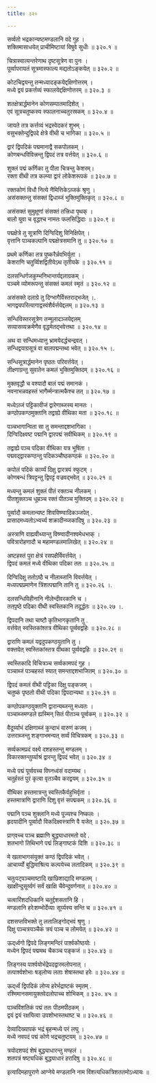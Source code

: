 ```yaml
---
title: ३२०

---
```

सर्व्वतो भद्रकान्यष्टमण्डलानि वदे गुह ।  
शक्तिमासाधयेत् प्राचीमिष्टायां विषुवे सुधीः ॥ ३२०.१ ॥  
  
चित्रास्वात्यन्तरेणाथ दृष्टसूत्रेण वा पुनः ।  
पूर्व्वापरायतं सूत्रमास्फाल्य मद्यतोऽङ्कयेत् ॥ ३२०.२ ॥  
  
कोटचिद्वयन्तु तन्मध्यादङ्‌कयेद्दक्षिणोत्तरम् ।  
मध्ये द्वयं प्रकर्त्तव्यं स्फालयेद्दक्षिणोत्तरम् ॥ ३२०.३ ॥  
  
शतक्षेत्रार्द्धमानेन कोणसम्पातमादिशेत् ।  
एवं सूत्रचतुष्कस्य स्फालनाच्चतुरस्रकम् ॥ ३२०.४ ॥  
  
जायते तत्र कर्त्तव्यं भद्रस्वेदकरं शुभम् ।  
वसुभक्तेन्दुद्विपदे क्षेत्रे वीथी च भागिका ॥ ३२०.५ ॥  
  
द्वारं द्विपदिकं पद्ममानाद्वै सकपोलकम् ।  
कोणबन्धविवित्त्रन्तु द्विपदं तत्र वर्त्तयेत् ॥ ३२०.६ ॥  
  
शुक्लं पद्मं कर्णिका तु पीता चित्रन्तु केशरम्।  
रक्ता वीथी तत्र कल्प्या द्वारं लोकेशरूपकं ॥ ३२०.७ ॥  
  
रक्तकोणं विधौ नित्ये नैमित्तिकेऽव्जकं श्रृणु ।  
असंसक्तन्तु संसक्तं द्विधाव्जं भुक्तिमुक्तिकृत् ॥ ३२०.८ ॥  
  
असंसक्तं सुमुक्षूणां संसक्तं तत्त्रिधा पृथक् ।  
बालो युवा च वृद्धश्च नामतः फलसिद्धिदाः ॥ ३२०.९ ॥  
  
पद्मक्षेत्रे तु सूत्राणि दिग्विदिशु विनिक्षिपेत् ।  
वृत्तानि पञ्चकल्पानि पद्मक्षेत्रसमानि तु ॥ ३२०.१० ॥  
  
प्रथमे कर्णिका तत्र पुष्करैर्न्नवभिर्युता ।  
केशराणि चतुर्व्विशद्वितीयेऽथ तृतीयके ॥ ३२०.११ ॥  
  
दलसन्धिर्गजकुम्भनिभान्तर्यद्दलाग्रकम् ।  
पञ्चमे व्योमरूपन्तु संसक्तं कमलं स्मृतं ॥ ३२०.१२ ॥  
  
असंसक्ते दलाग्रे तु दिग्भागैर्विस्तराद्भजेत् ।.  
भागद्वयपरित्यागाद्वस्वंशैर्वर्त्तयेद्दलम् ॥ ३२०.१३ ॥  
  
सन्धिविस्तरसूत्रेण तन्मूलादञ्जयेद्दलम्  
सव्यासव्यक्रमेणैव वृद्धमेतद्भवेत्तथा ॥ ३२०.१४ ॥  
  
अथ वा सन्धिमध्यात्तु भ्रामयेदर्द्धचन्द्रवत् ।  
सन्धिद्वयाग्रसूत्रं वा बालपद्मन्तथा भवेत् ॥ ३२०.१५ ।.  
  
सन्धिसूत्रार्द्धमानेन पृष्ठतः परिवर्त्तयेत् ।  
तीक्ष्णाग्रन्तु सुवातेन कमलं भुक्तिमुक्तिदम् ॥ ३२०.१६ ॥  
  
मुक्तवृद्धौ च वश्यादौ बालं पद्मं समानकं ।  
नवनाभन्नवहस्तं भागैर्म्मन्त्रात्मकैश्च तत् ॥ ३२०.१७ ॥  
  
मध्येऽव्जं पट्टिकावीजं द्वारेणाब्जस्य मानतः ।  
कण्ठोपकण्ठमुक्तानि तद्वाह्ये वीथिका मता ॥ ३२०.१८ ॥  
  
पञ्चभागान्विता सा तु समन्ताद्दशभागिका ।  
दिग्विदिक्ष्वष्ट पद्मानि द्वारपद्मं सवीथिकम् ॥ ३२०.१९ ॥  
  
तद्वाह्ये पञ्च पदिका वीथिका यत्र भूषिता ।  
पद्मवद्‌द्वारकण्ठन्तु पदिकञ्चौष्ठकण्ठकं ॥ ३२०.२० ॥  
  
कपोलं पदिकं कार्य्यं दिक्षु द्वारत्रयं स्फुटम् ।  
कोणबन्धं त्रिपट्टन्तु द्विपट्टं वज्रवद्भवेत् ॥ ३२०.२१ ॥  
  
मध्यन्तु कमलं शुक्लं पीतं रक्तञ्च नीलकम् ।  
पीतशुक्लञ्च धूम्रञ्च रक्तं पीतञ्च मुक्तिदम् ॥ ३२०.२२ ॥  
  
पूर्व्वादौ कमलान्यष्ट शिवविष्ण्वादिकञ्जपेत् .  
प्रासादमध्यतोऽभ्यर्च्य शक्रादीन्व्जकादिषु ॥ ३२०.२३ ॥  
  
अस्त्राणि वाह्यवीथ्यान्तु विष्ण्वादीनश्वमेधभाक् ।  
पवित्रारोहणादौ च महामण्डलमालिखेत् ॥ ३२०.२४ ॥  
  
अष्टहस्तं पुरा क्षेत्रं रसपक्षैर्विवर्त्तयेत् ।  
द्विपदं कमलं मध्ये वीथिका पदिका ततः ॥ ३२०.२५ ॥  
  
दिग्विदिक्षु ततोऽष्ठै च नीलाब्जानि विवर्त्तयेत् ।  
मध्यपद्मप्रमाणेन त्रिंशत्पद्मानि तानि तु ॥ ३२०.२६ ।.  
  
दलसन्धिविहीनानि नीलेन्दीवरकानि च ।  
तत्‌पृष्ठे पदिका वीथी स्वस्तिकानि तदूर्द्धतः ॥ ३२०.२७ ।.  
  
द्विपदानि तथा चाष्टौ कृतिभागकृतानि तु .  
वर्त्तयेत् स्वस्तिकांश्तत्र वीथिका पूर्व्ववद्वहिः ॥ ३२०.२८ ॥  
  
द्वाराणि कमलं यद्वदुपकण्ठयुतानि तु ।  
वक्त्तयेत् स्वस्तिकांस्तत्र वीथका पूर्व्ववद्वहिः ॥ ३२०.२९ ॥  
  
स्वस्तिकादि विचित्रञ्च सर्व्वकामपदं गुह ।  
पञ्चाब्जं पञ्चहस्तं स्यात् समन्ताद्दशभाजितम् ॥ ३२०.३० ॥  
  
द्विपदं कमलं वीथी पट्टिका दिक्षु पङ्कजम् ।  
चतुष्कं पृष्ठतो वीथी पदिका द्विपदान्यथा ॥ ३२०.३१ ॥  
  
कण्ठोपकण्ठयुक्तानि द्वारान्यब्जन्तु मध्यतः ।  
पञ्चाब्जमण्डले ह्यस्मिन् सितं पीतञ्च पूर्व्वकम् ॥ ३२०.३२ ॥  
  
वैदूर्य्याभं दक्षिणाब्जं कुन्दाभं वारुणं कजम् ।  
उत्तराब्जन्तु शङ्गाभमन्यत् सर्व्वं विचित्रकम् ॥ ३२०.३३ ॥  
  
सर्व्वकामप्रदं वक्ष्ये दशहस्तन्तु मण्डलम् ।  
विकारक्तन्तुर्य्याश्रं द्वारन्तु द्विपदं भवेत् ॥ ३२०.३४ ॥  
  
मध्ये पद्मं पूर्व्ववच्च विघ्नध्वंसं वदाम्यथ ।  
चतुर्हस्तं पुरं कृत्वा वृतञ्चैव करद्वयम् ॥ ३२०.३५ ॥  
  
वीथिका हस्तमात्रन्तु स्वस्तिकैर्वहुभिर्वृता ।  
हस्तमात्राणि द्वाराणि दिशु वृत्तं सपद्मकम् ॥ ३२०.३६ ॥  
  
पद्मानि पञ्च शुक्लानि मध्ये पूज्यश्च निष्कलः ।  
हृदयादीनि पूर्व्वादौ विकदिक्ष्वस्त्राणि वै यजेत् ॥ ३२०.३७ ॥  
  
प्राग्‌वच्च पञ्च ब्रह्माणि बुद्ध्याधारमतो वदे .  
शतभागो तिथिभागे पद्मं लिङ्गाष्टकं दिशि ॥ ३२०.३८ ॥  
  
मे खलाभागसंयुक्तं कण्ठं द्विपदिकं भवेत् ।  
आचार्य्यो बुद्धिमाश्रित्य कल्पयेच्च लतादिकम् ॥ ३२०.३९ ॥  
  
चतुःपट्‌पञ्चमाष्टादि खाछिशाद्यादि मण्डलम् ।  
खाक्षीन्दुसूर्य्यगं सर्वं खाक्षि चैवेन्दुवर्णनात् ॥ ३२०.४० ॥  
  
चत्वारिंशदधिकानि चतुर्द्दशसतानि हि ।  
मण्डलानि हरेःशम्भोर्देव्याः सूर्य्यस्य सन्ति च ॥ ३२०.४१ ॥  
  
दशसप्तविभक्ते तु लतालिङ्गोद्भवं श्रृणु ।  
दिक्षु पञ्चत्रयञ्चैकं त्रयं पञ्च च लोमयेत् ॥ ३२०.४२ ॥  
  
ऊद्‌र्ध्वगो द्विपदे लिङ्गमन्दिरं पार्श्वकोष्ठयोः ।  
मध्येन द्विपदं पद्ममथ चैकञ्च पङ्कजं ॥ ३२०.४३ ॥  
  
लिङ्गस्य पार्श्वयोर्भद्रेपदद्वारमलोपनात् ।  
तत्पार्श्वशोभाः षड्‌लोप्य लताः शेषास्तथा हरेः ॥ ३२०.४४ ॥  
  
ऊद्‌र्ध्वं द्विपदिकं लोप्य हरेर्भद्राष्टकं स्मृतम् .  
रश्मिमानसमायुक्तवेदलोपाच्च शोभिकम् ॥ ३२०. ४५ ॥  
  
पञ्चविंशतिकं पद्मं ततः पीठमपीठकम् ।  
द्वयं द्वयं रक्षयित्वा उपशोभास्तथाष्ट च ॥ ३२०.४६ ॥  
  
देव्यादिख्यापकं भद्रं बृहन्मध्ये परं लघु ।  
मध्ये नवपदं पद्मं कोणे भद्रचतुष्टयम् ॥ ३२०.४७ ॥  
  
त्रयोदशपदं शेषं बुद्ध्याधारन्तु मण्हलं ।  
शतपत्रं षष्ट्यधिकं बुद्ध्याधारं हरादिषु ॥ ३२०.४८ ॥  
  
इत्यादिमहापुराणे आग्नेये मण्डलानि नाम विंशत्यधिकत्रिशततमोऽध्यायः ॥